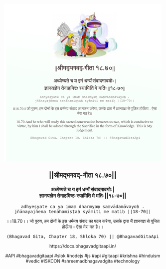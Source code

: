 <img src="../../asset/BG_18_70.png"/>
<center><h2>||श्रीमद्‍भगवद्‍-गीता १८.७०||</h2>
<h3>अध्येष्यते च य इमं धर्म्यं संवादमावयोः |<br/>ज्ञानयज्ञेन तेनाहमिष्टः स्यामिति मे मतिः ||१८-७०||</h3>
<pre>adhyeṣyate ca ya imaṃ dharmyaṃ saṃvādamāvayoḥ .<br/>jñānayajñena tenāhamiṣṭaḥ syāmiti me matiḥ ||18-70||</pre>
<p>।।18.70।। जो पुरुष, हम दोनों के इस धर्ममय संवाद का पठन करेगा, उसके द्वारा मैं ज्ञानयज्ञ से पूजित होऊँगा - ऐसा मेरा मत है।।</p>
<pre>(Bhagavad Gita, Chapter 18, Shloka 70) || @BhagavadGitaApi</pre><p>https://docs.bhagavadgitaapi.in/</p><p>#API #bhagavadgitaapi #slok #nodejs #js #api #gitaapi #krishna #hinduism #vedic #ISKCON #shreemadbhagavadgita #technology</p></center>